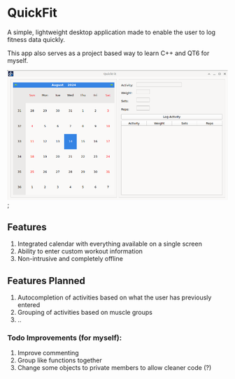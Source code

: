# QuickFit  
A simple, lightweight desktop application made to enable the user to log fitness data quickly.  

This app also serves as a project based way to learn C++ and QT6 for myself.

![Alt text](./quickfit.png?raw=true "QuickFit");

## Features
1. Integrated calendar with everything available on a single screen
2. Ability to enter custom workout information
3. Non-intrusive and completely offline  

## Features Planned
1. Autocompletion of activities based on what the user has previously entered
2. Grouping of activities based on muscle groups
3. ..

### Todo Improvements (for myself):
1. Improve commenting
2. Group like functions together
3. Change some objects to private members to allow cleaner code (?)


